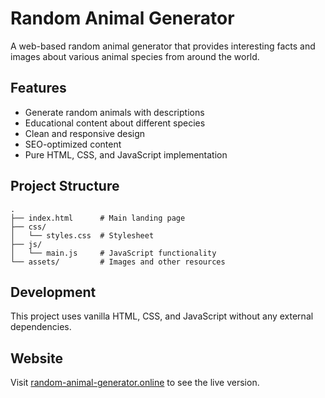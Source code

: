 # Random Animal Generator

A web-based random animal generator that provides interesting facts and images about various animal species from around the world.

## Features

- Generate random animals with descriptions
- Educational content about different species
- Clean and responsive design
- SEO-optimized content
- Pure HTML, CSS, and JavaScript implementation

## Project Structure

```
.
├── index.html      # Main landing page
├── css/           
│   └── styles.css  # Stylesheet
├── js/            
│   └── main.js     # JavaScript functionality
└── assets/         # Images and other resources
```

## Development

This project uses vanilla HTML, CSS, and JavaScript without any external dependencies.

## Website

Visit [random-animal-generator.online](https://random-animal-generator.online) to see the live version.
